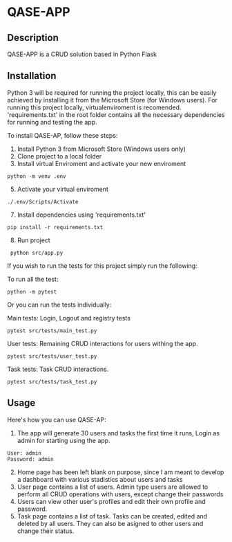 # QASE-APP

## Description

QASE-APP is a CRUD solution based in Python Flask

## Installation

Python 3 will be required for running the project locally, this can be easily achieved by installing it from the Microsoft Store (for Windows users).
For running this project locally, virtualenviroment is recomended. 'requirements.txt' in the root folder contains all the necessary dependencies for running and testing the app.

To install QASE-AP, follow these steps:

1. Install Python 3 from Microsoft Store (Windows users only)
2. Clone project to a local folder
3. Install virtual Enviroment and activate your new enviroment
```
python -m venv .env
```
5. Activate your virtual enviroment
```
./.env/Scripts/Activate
```
7. Install dependencies using 'requirements.txt'
```
pip install -r requirements.txt
``` 
8. Run project
```
 python src/app.py
``` 

If you wish to run the tests for this project simply run the following: 

To run all the test:
```
python -m pytest
```
Or you can run the tests individually:

Main tests: Login, Logout and registry tests
```
pytest src/tests/main_test.py
```

User tests: Remaining CRUD interactions for users withing the app.
```
pytest src/tests/user_test.py
```

Task tests: Task CRUD interactions.
```
pytest src/tests/task_test.py
```

## Usage

Here's how you can use QASE-AP:

1. The app will generate 30 users and tasks the first time it runs, Login as admin for starting using the app.
```
User: admin
Password: admin
```
2. Home page has been left blank on purpose, since I am meant to develop a dashboard with various stadistics about users and tasks
3. User page contains a list of users. Admin type users are allowed to perform all CRUD operations with users, except change their passwords
4. Users can view other user's profiles and edit their own profile and password. 
5. Task page contains a list of task. Tasks can be created, edited and deleted by all users. They can also be asigned to other users and change their status. 
